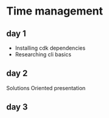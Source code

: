 # Time management
## day 1

- Installing cdk dependencies
- Researching cli basics

## day 2
Solutions Oriented presentation

## day 3